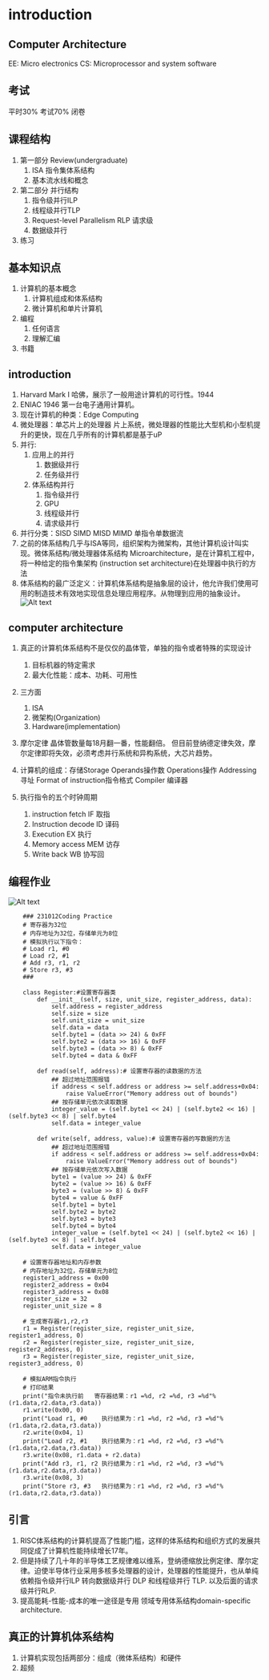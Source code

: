 # introduction

## Computer Architecture
EE: Micro electronics
CS: Microprocessor and system software

## 考试
平时30% 
考试70% 闭卷

## 课程结构
1. 第一部分 Review(undergraduate)
   1. ISA 指令集体系结构
   2. 基本流水线和概念
2. 第二部分 并行结构
   1. 指令级并行ILP
   2. 线程级并行TLP
   3. Request-level Parallelism RLP 请求级
   4. 数据级并行
3. 练习

## 基本知识点
1. 计算机的基本概念
   1. 计算机组成和体系结构
   2. 微计算机和单片计算机
2. 编程
   1. 任何语言
   2. 理解汇编
3. 书籍

## introduction
1. Harvard Mark I 哈佛，展示了一般用途计算机的可行性。1944
2. ENIAC 1946 第一台电子通用计算机。
3. 现在计算机的种类：Edge Computing
4. 微处理器：单芯片上的处理器 片上系统，微处理器的性能比大型机和小型机提升的更快，现在几乎所有的计算机都是基于uP
5. 并行:
   1. 应用上的并行
      1. 数据级并行
      2. 任务级并行
   2. 体系结构并行
      1. 指令级并行
      2. GPU
      3. 线程级并行
      4. 请求级并行
6. 并行分类：SISD SIMD MISD MIMD 单指令单数据流
7. 之前的体系结构几乎与ISA等同，组织架构为微架构，其他计算机设计叫实现。微体系结构/微处理器体系结构 Microarchitecture，是在计算机工程中，将一种给定的指令集架构 (instruction set architecture)在处理器中执行的方法
8. 体系结构的最广泛定义：计算机体系结构是抽象层的设计，他允许我们使用可用的制造技术有效地实现信息处理应用程序。从物理到应用的抽象设计。![Alt text](image-2.png)

## computer architecture
1. 真正的计算机体系结构不是仅仅的晶体管，单独的指令或者特殊的实现设计
   1. 目标机器的特定需求
   2. 最大化性能：成本、功耗、可用性
2. 三方面
   1. ISA
   2. 微架构(Organization)
   3. Hardware(implementation)
3. 摩尔定律
晶体管数量每18月翻一番，性能翻倍。
但目前登纳德定律失效，摩尔定律即将失效，必须考虑并行系统和异构系统，大芯片趋势。

4. 计算机的组成：存储Storage Operands操作数 Operations操作 Addressing寻址 Format of instruction指令格式 Compiler 编译器

5. 执行指令的五个时钟周期
   1. instruction fetch IF 取指
   2. Instruction decode ID 译码
   3. Execution EX 执行
   4. Memory access MEM 访存
   5. Write back WB 协写回

## 编程作业
![Alt text](image-4.png)


```
    ### 231012Coding Practice
    # 寄存器为32位
    # 内存地址为32位，存储单元为8位
    # 模拟执行以下指令：
    # Load r1, #0
    # Load r2, #1
    # Add r3, r1, r2
    # Store r3, #3
    ###

    class Register:#设置寄存器类 
        def __init__(self, size, unit_size, register_address, data):
            self.address = register_address
            self.size = size
            self.unit_size = unit_size
            self.data = data
            self.byte1 = (data >> 24) & 0xFF
            self.byte2 = (data >> 16) & 0xFF
            self.byte3 = (data >> 8) & 0xFF
            self.byte4 = data & 0xFF

        def read(self, address):# 设置寄存器的读数据的方法
            ## 超过地址范围报错
            if address < self.address or address >= self.address+0x04:
                raise ValueError("Memory address out of bounds")
            ## 按存储单元依次读取数据
            integer_value = (self.byte1 << 24) | (self.byte2 << 16) | (self.byte3 << 8) | self.byte4
            self.data = integer_value
            
        def write(self, address, value):# 设置寄存器的写数据的方法
            ## 超过地址范围报错
            if address < self.address or address >= self.address+0x04:
                raise ValueError("Memory address out of bounds")
            ## 按存储单元依次写入数据
            byte1 = (value >> 24) & 0xFF
            byte2 = (value >> 16) & 0xFF
            byte3 = (value >> 8) & 0xFF
            byte4 = value & 0xFF
            self.byte1 = byte1
            self.byte2 = byte2
            self.byte3 = byte3
            self.byte4 = byte4
            integer_value = (self.byte1 << 24) | (self.byte2 << 16) | (self.byte3 << 8) | self.byte4
            self.data = integer_value
        
    # 设置寄存器地址和内存参数
    # 内存地址为32位，存储单元为8位
    register1_address = 0x00
    register2_address = 0x04
    register3_address = 0x08
    register_size = 32
    register_unit_size = 8

    # 生成寄存器r1,r2,r3
    r1 = Register(register_size, register_unit_size, register1_address, 0)
    r2 = Register(register_size, register_unit_size, register2_address, 0)
    r3 = Register(register_size, register_unit_size, register3_address, 0)

    # 模拟ARM指令执行
    # 打印结果
    print("指令未执行前   寄存器结果：r1 =%d, r2 =%d, r3 =%d"%(r1.data,r2.data,r3.data))
    r1.write(0x00, 0)
    print("Load r1, #0    执行结果为：r1 =%d, r2 =%d, r3 =%d"%(r1.data,r2.data,r3.data))
    r2.write(0x04, 1)
    print("Load r2, #1    执行结果为：r1 =%d, r2 =%d, r3 =%d"%(r1.data,r2.data,r3.data))
    r3.write(0x08, r1.data + r2.data)
    print("Add r3, r1, r2 执行结果为：r1 =%d, r2 =%d, r3 =%d"%(r1.data,r2.data,r3.data))
    r3.write(0x08, 3)
    print("Store r3, #3   执行结果为：r1 =%d, r2 =%d, r3 =%d"%(r1.data,r2.data,r3.data))
```

## 引言
1. RISC体系结构的计算机提高了性能门槛，这样的体系结构和组织方式的发展共同促成了计算机性能持续增长17年。
2. 但是持续了几十年的半导体工艺规律难以维系，登纳德缩放比例定律、摩尔定律。迫使半导体行业采用多核多处理器的设计，处理器的性能提升，也从单纯依赖指令级并行ILP 转向数据级并行 DLP 和线程级并行 TLP. 以及后面的请求级并行RLP. 
3. 提高能耗-性能-成本的唯一途径是专用 领域专用体系结构domain-specific architecture.

## 真正的计算机体系结构
1. 计算机实现包括两部分：组成（微体系结构）和硬件
2. 超频
